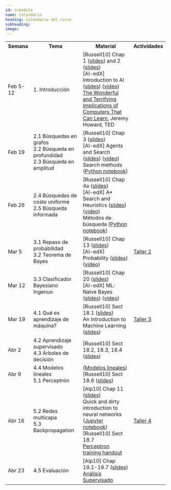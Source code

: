 ```yaml
---
id: schedule
name: Calendario
heading: Calendario del curso
subheading: 
image: 
---
```

<table class="table table-condensed">
	<tbody>
		<tr>
			<th>Semana</th>
			<th>Tema</th>
			<th>Material</th>
			<th>Actividades</th>
		</tr>
		<small>
			<tr>
				<td>Feb 5-12</td>
				<td>1. Introducción</td>
				<td>
					[Russell10] Chap 1 (<a href= "http://aima.eecs.berkeley.edu/slides-pdf/chapter01.pdf">slides</a>)  and 2 (<a href= "http://aima.eecs.berkeley.edu/slides-pdf/chapter02.pdf">slides</a>) <br>
					[AI-edX] Introduction to AI (<a href= "https://s3-us-west-2.amazonaws.com/cs188websitecontent/lectures/sp16-cs188-lecture-1-1PP.pdf">slides</a>) (<a href= "https://edge.edx.org/courses/course-v1:BerkeleyX+CS188x-SP16+SP16/courseware/a2dc8e2add91416a8f2a64410b3bf8e0/b414886f442a41e4b5fd0408de837e53/">video</a>)<br>
					<a href= "https://www.ted.com/talks/jeremy_howard_the_wonderful_and_terrifying_implications_of_computers_that_can_learn">The Wonderful and Terrifying Implications of Computers That Can Learn</a>, Jeremy Howard, TED	
				</td>
				<td>
				</td>
			</tr>
			<tr>
				<td>Feb 19</td>
				<td>2.1 Búsquedas en grafos<br>
					2.2 Búsqueda en profundidad<br> 
					2.3 Búsqueda en amplitud
				</td>
				<td>
					[Russell10] Chap 3 (<a href= "http://aima.eecs.berkeley.edu/slides-pdf/chapter03.pdf">slides</a>) <br>
					[AI-edX] Agents and Search (<a href= "https://s3-us-west-2.amazonaws.com/cs188websitecontent/lectures/sp16-cs188-lecture-2-1PP.pdf">slides</a>) (<a href= "https://edge.edx.org/courses/course-v1:BerkeleyX+CS188x-SP16+SP16/courseware/a2dc8e2add91416a8f2a64410b3bf8e0/7c56230af88d467c9737344e2e76092e/">video</a>)<br>
					Search methods (<a href= "https://github.com/fagonzalezo/is-2017-1/blob/master/search_methods.ipynb">Python notebook</a>)<br>
				</td>
				<td>
				</td>
			</tr>
			<tr>
				<td>Feb 26</td>
				<td>2.4 Búsquedas de costo uniforme<br>
					2.5 Búsqueda informada<br> 
				</td>
				<td>
					[Russell10] Chap 4a (<a href= "http://aima.eecs.berkeley.edu/slides-pdf/chapter04a.pdf">slides</a>) <br>
					[AI-edX] A* Search and Heuristics (<a href= "https://s3-us-west-2.amazonaws.com/cs188websitecontent/lectures/sp16-cs188-lecture-3-1PP.pdf">slides</a>) (<a href= "https://edge.edx.org/courses/course-v1:BerkeleyX+CS188x-SP16+SP16/courseware/a2dc8e2add91416a8f2a64410b3bf8e0/76f9a53b7aad47638ff968db5938d841/">video</a>)<br>
					Métodos de búsqueda (<a href= "https://colab.research.google.com/drive/1SNaFH83fnDojM-v5MNyB2V27z3OjQ7Eb">Python notebook</a>)<br>
				</td>
				<td>
				</td>
			</tr>
			<tr>
				<td>Mar 5</td>
				<td>3.1 Repaso de probabilidad<br>
					3.2 Teorema de Bayes
				</td>
				<td>
					[Russell10] Chap 13 (<a href= "http://aima.eecs.berkeley.edu/slides-pdf/chapter13.pdf">slides</a>)<br>
					[AI-edX] Probability (<a href= "https://s3-us-west-2.amazonaws.com/cs188websitecontent/lectures/sp16-cs188-lecture-12-1PP.pdf">slides</a>) (<a href= "https://edge.edx.org/courses/course-v1:BerkeleyX+CS188x-SP16+SP16/courseware/af61c2eec13a48beba442a370c3bd83f/bca0c97c5e9d4913b90559168cfec0bb/">video</a>)<br>
				</td>
				<td>
					<a href= "https://github.com/fagonzalezo/iis-2018-1/blob/master/taller2.ipynb">Taller 2</a>
				</td>
			</tr>
			<tr>
				<td>Mar 12</td>
				<td>3.3 Clasificador Bayesiano Ingenuo
				</td>
				<td>
					[Russell10] Chap 20 (<a href= "http://aima.eecs.berkeley.edu/slides-pdf/chapter20a.pdf">slides</a>) <br>
					[AI-edX] ML: Naive Bayes (<a href= "https://s3-us-west-2.amazonaws.com/cs188websitecontent/lectures/sp16-cs188-lecture-20-1PP.pdf">slides</a>) (<a href= "https://edge.edx.org/courses/course-v1:BerkeleyX+CS188x-SP16+SP16/courseware/af61c2eec13a48beba442a370c3bd83f/60207cf8bf114394a5e626dc89c67516/">video</a>)<br>
				</td>
				<td>
				</td>
			</tr>
			<tr>
				<td>Mar 19</td>
				<td>4.1 Qué es aprendizaje de máquina?<br>
				</td>
				<td>
					[Russell10] Sect 18.1 (<a href= "http://aima.eecs.berkeley.edu/slides-pdf/chapter18.pdf">slides</a>) <br>
					An Introduction to Machine Learning (<a href= "intro-ml.pdf">slides</a>)<br>
				</td>
				<td>
				   <a href= "taller3.html">Taller 3</a>
				</td>
			</tr>
			<tr>
				<td>Abr 2</td>
				<td>4.2 Aprendizaje supervisado<br>
					4.3 Árboles de decisión<br>
				</td>
				<td>
					[Russell10] Sect 18.2, 18.3, 18.4 (<a href= "http://aima.eecs.berkeley.edu/slides-pdf/chapter18.pdf">slides</a>) <br>
				</td>
				<td>
				</td>
			</tr>
			<tr>
				<td>Abr 9</td>
				<td>4.4 Modelos lineales <br>
					5.1 Perceptrón<br>
				</td>
				<td>
				    (<a href= "linear_models.pdf">Modelos lineales</a>)<br>
					[Russell10] Sect 18.6 (<a href= "http://aima.eecs.berkeley.edu/slides-pdf/chapter18.pdf">slides</a>) <br>
				</td>
				<td>
				</td>
			</tr>
			<tr>
				<td>Abr 16</td>
				<td>5.2 Redes multicapa <br>
					5.3 Backpropagation<br>
				</td>
				<td>
					[Alp10] Chap 11 (<a href= "http://www.cmpe.boun.edu.tr/~ethem/i2ml2e/2e_v1-0/i2ml2e-chap11-v1-0.pdf">slides</a>)<br>
					Quick and dirty introduction to neural networks (<a href= "https://gist.github.com/fagonzalezo/c1f56629890dcf5670aa">Jupyter notebook</a>)<br>
					[Russell10] Sect 18.7  <br>
					<a href= "https://colab.research.google.com/drive/1dUzgdITJpNXJIEsoqRtEdR7wA9Biihg9">Perceptron training handout</a>
				</td>
				<td>
				<a href= "taller4.pdf">Taller 4</a>
				</td>
			</tr>
			<tr>
				<td>Abr 23</td>
				<td>4.5 Evaluación <br>
				</td>
				<td>
					[Alp10] Chap 19.1-19.7 (<a href= "http://www.cmpe.boun.edu.tr/~ethem/i2ml2e/2e_v1-0/i2ml2e-chap19-v1-0.pdf">slides</a>)
					<br>
					<a href= "Sesion_5_Analisis_Supervisado.pdf">Análisis Supervisado</a>
				</td>
				<td>
				</td>
			</tr>
		</small>
	</tbody>
</table>
